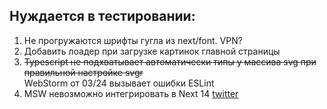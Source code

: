 ## Нуждается в тестировании: 

1. Не прогружаются шрифты гугла из next/font. VPN?
2. Добавить лоадер при загрузке картинок главной страницы
3. ~~Typescript не подхватывает автоматически типы у массива svg при правильной настройке svgr~~  
WebStorm от 03/24 вызывает ошибки ESLint
4. MSW невозможно интегрировать в Next 14 [twitter](https://x.com/kettanaito/status/1749496339556094316)